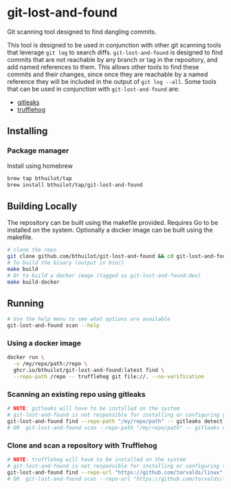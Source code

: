 # git-lost-and-found

Git scanning tool designed to find dangling commits.

This tool is designed to be used in conjunction with other git scanning tools that leverage `git log` to search diffs.
`git-lost-and-found` is designed to find commits that are not reachable by any branch or tag in the repository, and add named references to them.
This allows other tools to find these commits and their changes, 
since once they are reachable by a named reference they will be included in the output of `git log --all`.
Some tools that can be used in conjunction with `git-lost-and-found` are:

- [gitleaks](https://github.com/gitleaks/gitleaks)
- [trufflehog](https://github.com/trufflesecurity/trufflehog)


## Installing
### Package manager

Install using homebrew
```bash
brew tap bthuilot/tap
brew install bthuilot/tap/git-lost-and-found
```

## Building Locally

The repository can be built using the makefile provided.
Requires Go to be installed on the system.
Optionally a docker image can be built using the makefile.

```bash
# clone the repo
git clone github.com/bthuilot/git-lost-and-found && cd git-lost-and-found
# To build the binary (output in bin/)
make build
# Or to build a docker image (tagged as git-lost-and-found:dev)
make build-docker
```

## Running


```bash
# Use the help menu to see what options are available
git-lost-and-found scan --help
```

### Using a docker image
```bash
docker run \
  -v /my/repo/path:/repo \
  ghcr.io/bthuilot/git-lost-and-found:latest find \
  --repo-path /repo -- trufflehog git file://. --no-verification
```

### Scanning an existing repo using gitleaks

```bash
# NOTE: gitleaks will have to be installed on the system
# git-lost-and-found is not responsible for installing or configuring gitleaks
git-lost-and-found find --repo-path "/my/repo/path" -- gitleaks detect .
# OR  git-lost-and-found scan --repo-path "/my/repo/path" -- gitleaks detect {}
```

### Clone and scan a repository with Trufflehog
```bash
# NOTE: trufflehog will have to be installed on the system
# git-lost-and-found is not responsible for installing or configuring trufflehog
git-lost-and-found find --repo-url "https://github.com/torvalds/linux" -- trufflehog git file://. --no-verification
# OR  git-lost-and-found scan --repo-url "https://github.com/torvalds/linux" -- trufflehog git file://{} --no-verification
```